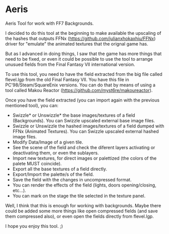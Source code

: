 # Aeris
Aeris Tool for work with FF7 Backgrounds.

I decided to do this tool at the beginning to make available the upscaling of the hashes that outputs FFNx (https://github.com/julianxhokaxhiu/FFNx) driver for "emulate" the animated textures that the orignal game has.

But as I advanced in doing things, I saw that the game has more things that need to be fixed, or even it could be possible to use the tool to arrange unusued fields from the Final Fantasy VII international version.

To use this tool, you need to have the field extracted from the big file called flevel.lgp from the old Final Fantasy VII. You have this file in PC'98/Steam/SquareEnix versions.
You can do that by means of using a tool called Makou Reactor (https://github.com/myst6re/makoureactor).

Once you have the field extracted (you can import again with the previous mentioned tool), you can:

- Swizzle* or Unswizzle* the base images/textures of a field (Backgrounds). You can Swizzle upscaled external base image files.
- Swizzle or Unswizzle the hashed images/textures of a field dumped with FFNx (Animated Textures). You can Swizzle upscaled external hashed image files.
- Modify Data/Image of a given tile.
- See the scene of the field and check the diferent layers activating or deactivating them, or even the sublayers.
- Import new textures, for direct images or palettized (the colors of the palete MUST coincide).
- Export all the base textures of a field directly.
- Export/Import the palette/s of the field.
- Save the field with the changes in uncompressed format.
- You can render the effects of the field (lights, doors opening/closing, etc...).
- You can mark on the stage the tile selected in the texture panel.

Well, I think that this is enough for working with backgrounds. Maybe there could be added some more things like open compressed fields (and save them compressed also), or even open the fields directly from flevel.lgp.

I hope you enjoy this tool. ;)
